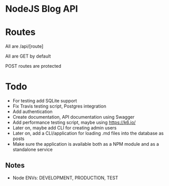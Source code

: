 # NodeJS Blog API

# Routes

All are /api/[route]

All are GET by default

POST routes are protected

# Todo

* For testing add SQLite support
* Fix Travis testing script, Postgres integration
* Add authentication
* Create documentation, API documentation using Swagger
* Add performance testing script, maybe using https://k6.io/
* Later on, maybe add CLI for creating admin users
* Later on, add a CLI/application for loading .md files into the database as posts
* Make sure the application is available both as a NPM module and as a standalone service

## Notes

* Node ENVs: DEVELOPMENT, PRODUCTION, TEST
